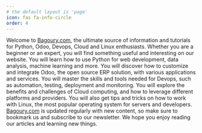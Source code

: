 ```yaml
---
# the default layout is 'page'
icon: fas fa-info-circle
order: 4
---
```


Welcome to [Bagoury.com](https://bagoury.com), the ultimate source of information and tutorials for Python, Odoo, Devops, Cloud and Linux enthusiasts. Whether you are a beginner or an expert, you will find something useful and interesting on our website. You will learn how to use Python for web development, data analysis, machine learning and more. You will discover how to customize and integrate Odoo, the open source ERP solution, with various applications and services. You will master the skills and tools needed for Devops, such as automation, testing, deployment and monitoring. You will explore the benefits and challenges of Cloud computing, and how to leverage different platforms and providers. You will also get tips and tricks on how to work with Linux, the most popular operating system for servers and developers. [Bagoury.com](https://bagoury.com) is updated regularly with new content, so make sure to bookmark us and subscribe to our newsletter. We hope you enjoy reading our articles and learning new things.

